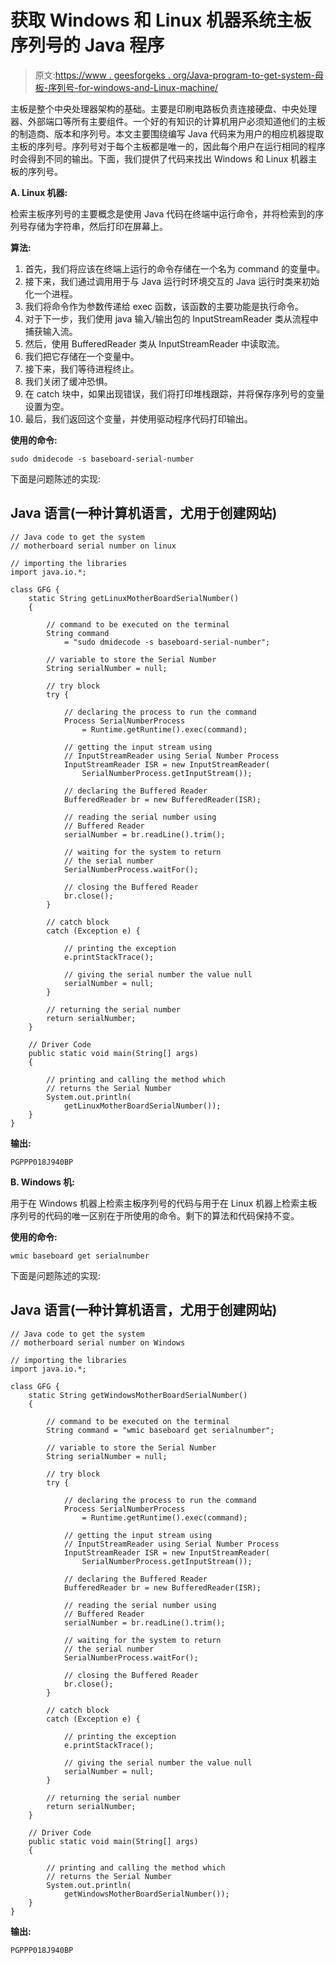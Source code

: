 # 获取 Windows 和 Linux 机器系统主板序列号的 Java 程序

> 原文:[https://www . geesforgeks . org/Java-program-to-get-system-母板-序列号-for-windows-and-Linux-machine/](https://www.geeksforgeeks.org/java-program-to-get-system-motherboard-serial-number-for-windows-and-linux-machine/)

主板是整个中央处理器架构的基础。主要是印刷电路板负责连接硬盘、中央处理器、外部端口等所有主要组件。一个好的有知识的计算机用户必须知道他们的主板的制造商、版本和序列号。本文主要围绕编写 Java 代码来为用户的相应机器提取主板的序列号。序列号对于每个主板都是唯一的，因此每个用户在运行相同的程序时会得到不同的输出。下面，我们提供了代码来找出 Windows 和 Linux 机器主板的序列号。

**A. Linux 机器:**

检索主板序列号的主要概念是使用 Java 代码在终端中运行命令，并将检索到的序列号存储为字符串，然后打印在屏幕上。

**算法:**

1.  首先，我们将应该在终端上运行的命令存储在一个名为 command 的变量中。
2.  接下来，我们通过调用用于与 Java 运行时环境交互的 Java 运行时类来初始化一个进程。
3.  我们将命令作为参数传递给 exec 函数，该函数的主要功能是执行命令。
4.  对于下一步，我们使用 java 输入/输出包的 InputStreamReader 类从流程中捕获输入流。
5.  然后，使用 BufferedReader 类从 InputStreamReader 中读取流。
6.  我们把它存储在一个变量中。
7.  接下来，我们等待进程终止。
8.  我们关闭了缓冲恐惧。
9.  在 catch 块中，如果出现错误，我们将打印堆栈跟踪，并将保存序列号的变量设置为空。
10.  最后，我们返回这个变量，并使用驱动程序代码打印输出。

**使用的命令:**

```
sudo dmidecode -s baseboard-serial-number
```

下面是问题陈述的实现:

## Java 语言(一种计算机语言，尤用于创建网站)

```
// Java code to get the system
// motherboard serial number on linux

// importing the libraries
import java.io.*;

class GFG {
    static String getLinuxMotherBoardSerialNumber()
    {

        // command to be executed on the terminal
        String command
            = "sudo dmidecode -s baseboard-serial-number";

        // variable to store the Serial Number
        String serialNumber = null;

        // try block
        try {

            // declaring the process to run the command
            Process SerialNumberProcess
                = Runtime.getRuntime().exec(command);

            // getting the input stream using
            // InputStreamReader using Serial Number Process
            InputStreamReader ISR = new InputStreamReader(
                SerialNumberProcess.getInputStream());

            // declaring the Buffered Reader
            BufferedReader br = new BufferedReader(ISR);

            // reading the serial number using
            // Buffered Reader
            serialNumber = br.readLine().trim();

            // waiting for the system to return
            // the serial number
            SerialNumberProcess.waitFor();

            // closing the Buffered Reader
            br.close();
        }

        // catch block
        catch (Exception e) {

            // printing the exception
            e.printStackTrace();

            // giving the serial number the value null
            serialNumber = null;
        }

        // returning the serial number
        return serialNumber;
    }

    // Driver Code
    public static void main(String[] args)
    {

        // printing and calling the method which
        // returns the Serial Number
        System.out.println(
            getLinuxMotherBoardSerialNumber());
    }
}
```

**输出:**

```
PGPPP018J940BP
```

**B. Windows 机:**

用于在 Windows 机器上检索主板序列号的代码与用于在 Linux 机器上检索主板序列号的代码的唯一区别在于所使用的命令。剩下的算法和代码保持不变。

**使用的命令:**

```
wmic baseboard get serialnumber
```

下面是问题陈述的实现:

## Java 语言(一种计算机语言，尤用于创建网站)

```
// Java code to get the system
// motherboard serial number on Windows

// importing the libraries
import java.io.*;

class GFG {
    static String getWindowsMotherBoardSerialNumber()
    {

        // command to be executed on the terminal
        String command = "wmic baseboard get serialnumber";

        // variable to store the Serial Number
        String serialNumber = null;

        // try block
        try {

            // declaring the process to run the command
            Process SerialNumberProcess
                = Runtime.getRuntime().exec(command);

            // getting the input stream using
            // InputStreamReader using Serial Number Process
            InputStreamReader ISR = new InputStreamReader(
                SerialNumberProcess.getInputStream());

            // declaring the Buffered Reader
            BufferedReader br = new BufferedReader(ISR);

            // reading the serial number using
            // Buffered Reader
            serialNumber = br.readLine().trim();

            // waiting for the system to return
            // the serial number
            SerialNumberProcess.waitFor();

            // closing the Buffered Reader
            br.close();
        }

        // catch block
        catch (Exception e) {

            // printing the exception
            e.printStackTrace();

            // giving the serial number the value null
            serialNumber = null;
        }

        // returning the serial number
        return serialNumber;
    }

    // Driver Code
    public static void main(String[] args)
    {

        // printing and calling the method which
        // returns the Serial Number
        System.out.println(
            getWindowsMotherBoardSerialNumber());
    }
}
```

**输出:**

```
PGPPP018J940BP
```